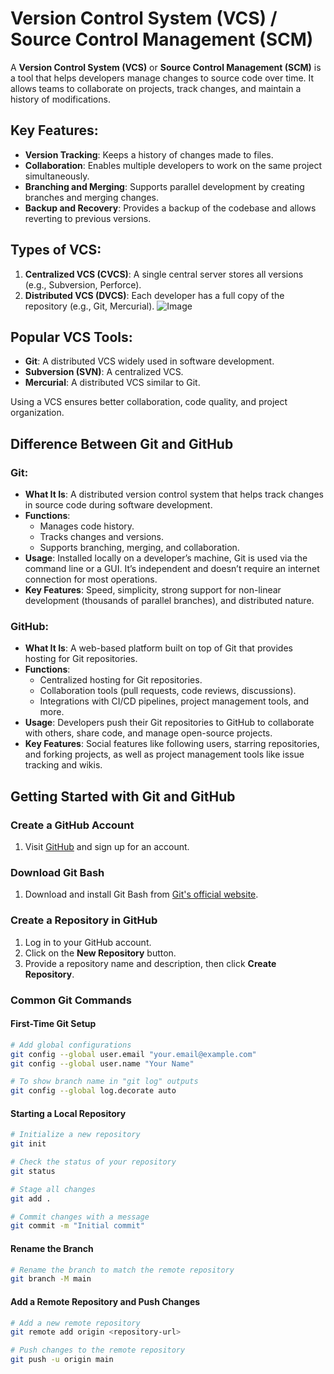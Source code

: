 # Version Control System (VCS) / Source Control Management (SCM)

A **Version Control System (VCS)** or **Source Control Management (SCM)** is a tool that helps developers manage changes to source code over time. It allows teams to collaborate on projects, track changes, and maintain a history of modifications.

## Key Features:
- **Version Tracking**: Keeps a history of changes made to files.
- **Collaboration**: Enables multiple developers to work on the same project simultaneously.
- **Branching and Merging**: Supports parallel development by creating branches and merging changes.
- **Backup and Recovery**: Provides a backup of the codebase and allows reverting to previous versions.

## Types of VCS:
1. **Centralized VCS (CVCS)**: A single central server stores all versions (e.g., Subversion, Perforce).
2. **Distributed VCS (DVCS)**: Each developer has a full copy of the repository (e.g., Git, Mercurial).
![Image](https://github.com/user-attachments/assets/de7b396c-9432-462e-a507-4b3cbb9a6789)

## Popular VCS Tools:
- **Git**: A distributed VCS widely used in software development.
- **Subversion (SVN)**: A centralized VCS.
- **Mercurial**: A distributed VCS similar to Git.

Using a VCS ensures better collaboration, code quality, and project organization.
## Difference Between Git and GitHub

### Git:
- **What It Is**: A distributed version control system that helps track changes in source code during software development.
- **Functions**:
    - Manages code history.
    - Tracks changes and versions.
    - Supports branching, merging, and collaboration.
- **Usage**: Installed locally on a developer’s machine, Git is used via the command line or a GUI. It’s independent and doesn’t require an internet connection for most operations.
- **Key Features**: Speed, simplicity, strong support for non-linear development (thousands of parallel branches), and distributed nature.

### GitHub:
- **What It Is**: A web-based platform built on top of Git that provides hosting for Git repositories.
- **Functions**:
    - Centralized hosting for Git repositories.
    - Collaboration tools (pull requests, code reviews, discussions).
    - Integrations with CI/CD pipelines, project management tools, and more.
- **Usage**: Developers push their Git repositories to GitHub to collaborate with others, share code, and manage open-source projects.
- **Key Features**: Social features like following users, starring repositories, and forking projects, as well as project management tools like issue tracking and wikis.

## Getting Started with Git and GitHub

### Create a GitHub Account
1. Visit [GitHub](https://github.com) and sign up for an account.

### Download Git Bash
1. Download and install Git Bash from [Git's official website](https://git-scm.com).

### Create a Repository in GitHub
1. Log in to your GitHub account.
2. Click on the **New Repository** button.
3. Provide a repository name and description, then click **Create Repository**.

### Common Git Commands

#### First-Time Git Setup
```bash
# Add global configurations
git config --global user.email "your.email@example.com"
git config --global user.name "Your Name"

# To show branch name in "git log" outputs
git config --global log.decorate auto
```

#### Starting a Local Repository
```bash
# Initialize a new repository
git init

# Check the status of your repository
git status

# Stage all changes
git add .

# Commit changes with a message
git commit -m "Initial commit"
```

#### Rename the Branch
```bash
# Rename the branch to match the remote repository
git branch -M main 
```

#### Add a Remote Repository and Push Changes
```bash
# Add a new remote repository
git remote add origin <repository-url>

# Push changes to the remote repository
git push -u origin main
```